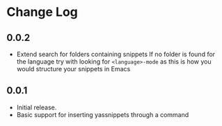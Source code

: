 # Change Log

## 0.0.2

* Extend search for folders containing snippets
  If no folder is found for the language try with looking for `<language>-mode`
  as this is how you would structure your snippets in Emacs

## 0.0.1

* Initial release.
* Basic support for inserting yassnippets through a command
